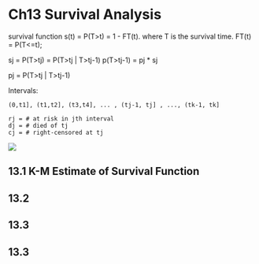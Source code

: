 Ch13 Survival Analysis
============================

survival function s(t) = P(T>t) = 1 - FT(t). where T is the survival time.  FT(t) = P(T<=t);

sj = P(T>tj) = P(T>tj | T>tj-1) p(T>tj-1) = pj * sj

pj = P(T>tj | T>tj-1)

Intervals: 
    
    (0,t1], (t1,t2], (t3,t4], ... , (tj-1, tj] , ..., (tk-1, tk]
    
    rj = # at risk in jth interval
    dj = # died of tj
    cj = # right-censored at tj


<img src="http://chart.googleapis.com/chart?cht=tx&chl= J \left ( \theta\right )= \frac{1}{2m}\sum_{i=1}^{m}\left ( h_{\theta }\left ( x^{\left ( i \right )} \right )-y^{\left ( i \right )} \right )^{2}" style="border:none;">




## 13.1 K-M Estimate of Survival Function



## 13.2


## 13.3


## 13.3
